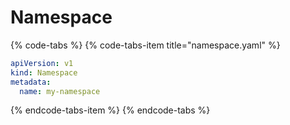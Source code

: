 # Namespace

{% code-tabs %}
{% code-tabs-item title="namespace.yaml" %}
```yaml
apiVersion: v1
kind: Namespace
metadata:
  name: my-namespace

```
{% endcode-tabs-item %}
{% endcode-tabs %}



